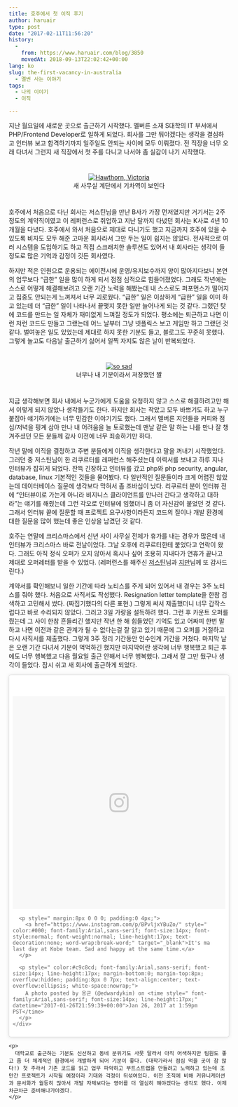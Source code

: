 ```yaml
---
title: 호주에서 첫 이직 후기
author: haruair
type: post
date: "2017-02-11T11:56:20"
history:
  - 
    from: https://www.haruair.com/blog/3850
    movedAt: 2018-09-13T22:02:42+00:00
lang: ko
slug: the-first-vacancy-in-australia
  - 멜번 사는 이야기
tags:
  - 나의 이야기
  - 이직

---
```

지난 월요일에 새로운 곳으로 출근하기 시작했다. 멜버른 소재 S대학의 IT 부서에서 PHP/Frontend Developer로 일하게 되었다. 회사를 그만 둬야겠다는 생각을 결심하고 인터뷰 보고 합격하기까지 일주일도 안되는 사이에 모두 이뤄졌다. 전 직장을 너무 오래 다녀서 그런지 새 직장에서 첫 주를 다니고 나서야 좀 실감이 나기 시작했다.

<div style="text-align: center; margin: 40px 0;">
  <a data-flickr-embed="true"  href="https://www.flickr.com/photos/90112078@N08/32794610996/in/dateposted-public/" title="Hawthorn, Victoria"><img src="https://c1.staticflickr.com/3/2025/32794610996_0f7bfc0c1f_z.jpg?w=660&#038;ssl=1" style="max-width: 100%;" alt="Hawthorn, Victoria" data-recalc-dims="1" /></a><br /> 새 사무실 계단에서 기차역이 보인다
</div>

호주에서 처음으로 다닌 회사는 저스틴님을 만난 B사가 가장 먼저였지만 거기서는 2주 정도의 계약직이였고 이 레퍼런스로 취업하고 지난 달까지 다녔던 회사는 K사로 4년 10개월을 다녔다. 호주에서 와서 처음으로 제대로 다니기도 했고 지금까지 호주에 있을 수 있도록 비자도 모두 해준 고마운 회사라서 그만 두는 일이 쉽지는 않았다. 전사적으로 여러 시스템을 도입하기도 하고 직접 스크래치한 솔루션도 있어서 내 회사라는 생각이 들 정도로 많은 기억과 감정이 깃든 회사였다.

하지만 적은 인원으로 운용되는 에이전시에 운영/유지보수까지 양이 많아지다보니 본연의 업무보다 &#8220;급한&#8221; 일을 많이 하게 되서 점점 심적으로 힘들어졌었다. 그래도 작년에는 스스로 어떻게 해결해보려고 오랜 기간 노력을 해봤는데 내 스스로도 퍼포먼스가 떨어지고 집중도 안되는게 느껴져서 너무 괴로웠다. &#8220;급한&#8221; 일은 이상하게 &#8220;급한&#8221; 일을 이미 하고 있는데 더 &#8220;급한&#8221; 일이 나타나서 끝맺지 못한 일만 늘어나게 되는 것 같다. 그랬던 탓에 코드를 만드는 일 자체가 재미없게 느껴질 정도가 되었다. 평소에는 퇴근하고 나면 이런 저런 코드도 만들고 그랬는데 어느 날부터 그냥 넷플릭스 보고 게임만 하고 그랬던 것 같다. 벌여놓은 일도 있었는데 제대로 하지 못한 기분도 들고, 블로그도 꾸준히 못했다. 그렇게 놀고도 다음날 출근하기 싫어서 일찍 자지도 않은 날이 반복되었다.

<div style="text-align: center; margin: 40px 0;">
  <a data-flickr-embed="true"  href="https://www.flickr.com/photos/90112078@N08/32712127631/in/dateposted-public/" title="so sad"><img src="https://c1.staticflickr.com/1/738/32712127631_54bdcbda50_z.jpg?w=660&#038;ssl=1" style="max-width: 100%;" alt="so sad" data-recalc-dims="1" /></a><br /> 너무나 내 기분이라서 저장했던 짤
</div>

지금 생각해보면 회사 내에서 누군가에게 도움을 요청하지 않고 스스로 해결하려고만 해서 이렇게 되지 않았나 생각들기도 한다. 하지만 회사는 작았고 모두 바쁘기도 하고 누구 붙잡아 얘기하기에는 너무 민감한 이야기기도 했다. 그래서 멜버른 지인들을 커피와 점심/저녁을 핑계 삼아 만나 내 어려움을 늘 토로했는데 맨날 같은 말 하는 나를 만나 잘 챙겨주셨던 모든 분들께 감사 이전에 너무 죄송하기만 하다.

작년 말에 이직을 결정하고 주변 분들에게 이직을 생각한다고 말을 꺼내기 시작했었다. 그러던 중 저스틴님이 한 리쿠르터를 레퍼런스 해주셨는데 이력서를 보내고 하루 지나 인터뷰가 잡히게 되었다. 잔뜩 긴장하고 인터뷰를 갔고 php와 php security, angular, database, linux 기본적인 것들을 물어봤다. 다 일반적인 질문들이라 크게 어렵진 않았는데 데이터베이스 질문에 생각보다 막혀서 좀 조바심이 났다. 리쿠르터 분이 인터뷰 전에 &#8220;인터뷰이로 가는게 아니라 비지니스 클라이언트를 만나러 간다고 생각하고 대하라&#8221;는 얘기를 해줬는데 그런 각오로 인터뷰에 임했더니 좀 더 자신감이 붙었던 것 같다. 그래서 인터뷰 끝에 질문할 때 프로젝트 요구사항이라든지 코드의 질이나 개발 환경에 대한 질문을 많이 했는데 좋은 인상을 남겼던 것 같다.

호주는 연말에 크리스마스에서 신년 사이 사무실 전체가 휴가를 내는 경우가 많은데 내 인터뷰가 크리스마스 바로 전날이었다. 그날 오후에 리쿠르터한테 붙었다고 연락이 왔다. 그래도 아직 정식 오퍼가 오지 않아서 혹시나 싶어 조용히 지내다가 연휴가 끝나고 제대로 오퍼레터를 받을 수 있었다. (레퍼런스를 해주신 [저스틴][1]님과 [지만][2]님께 또 감사드린다.)

계약서를 확인해보니 일한 기간에 따라 노티스를 주게 되어 있어서 내 경우는 3주 노티스를 줘야 했다. 처음으로 사직서도 작성했다. Resignation letter template을 한참 검색하고 고민해서 썼다. (짜집기했다의 다른 표현.) 그렇게 써서 제출했더니 너무 갑작스럽다고 바로 수리되지 않았다. 그러고 3일 가량을 설득하려 했다. 그런 후 카운트 오퍼를 줬는데 그 사이 한참 흔들리긴 했지만 작년 한 해 힘들었던 기억도 있고 어짜피 한번 말하고 나면 이전과 같은 관계가 될 수 없다는걸 잘 알고 있기 때문에 그 오퍼를 거절하고 다시 사직서를 제출했다. 그렇게 3주 정리 기간동안 인수인계 기간을 거쳤다. 마지막 날은 오랜 기간 다녀서 기분이 먹먹하긴 했지만 마지막이란 생각에 너무 행복했고 퇴근 후에도 너무 행복했고 다음 월요일 출근 안해서 너무 행복했다. 그래서 잘 그만 뒀구나 생각이 들었다. 잠시 쉬고 새 회사에 출근하게 되었다.

<div class="instagram-embed">
  <blockquote class="instagram-media" data-instgrm-captioned data-instgrm-version="7" style=" background:#FFF; border:0; border-radius:3px; box-shadow:0 0 1px 0 rgba(0,0,0,0.5),0 1px 10px 0 rgba(0,0,0,0.15); margin: 1px; max-width:658px; padding:0; width:99.375%; width:-webkit-calc(100% - 2px); width:calc(100% - 2px); margin: 0 auto;">
    <div style="padding:8px;">
      <div style=" background:#F8F8F8; line-height:0; margin-top:40px; padding:50.0% 0; text-align:center; width:100%;">
        <div style=" background:url(data:image/png;base64,iVBORw0KGgoAAAANSUhEUgAAACwAAAAsCAMAAAApWqozAAAABGdBTUEAALGPC/xhBQAAAAFzUkdCAK7OHOkAAAAMUExURczMzPf399fX1+bm5mzY9AMAAADiSURBVDjLvZXbEsMgCES5/P8/t9FuRVCRmU73JWlzosgSIIZURCjo/ad+EQJJB4Hv8BFt+IDpQoCx1wjOSBFhh2XssxEIYn3ulI/6MNReE07UIWJEv8UEOWDS88LY97kqyTliJKKtuYBbruAyVh5wOHiXmpi5we58Ek028czwyuQdLKPG1Bkb4NnM+VeAnfHqn1k4+GPT6uGQcvu2h2OVuIf/gWUFyy8OWEpdyZSa3aVCqpVoVvzZZ2VTnn2wU8qzVjDDetO90GSy9mVLqtgYSy231MxrY6I2gGqjrTY0L8fxCxfCBbhWrsYYAAAAAElFTkSuQmCC); display:block; height:44px; margin:0 auto -44px; position:relative; top:-22px; width:44px;">
        </div>
      </div>
      
      <p style=" margin:8px 0 0 0; padding:0 4px;">
        <a href="https://www.instagram.com/p/BPvljxYBuZo/" style=" color:#000; font-family:Arial,sans-serif; font-size:14px; font-style:normal; font-weight:normal; line-height:17px; text-decoration:none; word-wrap:break-word;" target="_blank">It's ma last day at Kobe team. Sad and happy at the same time.</a>
      </p>
      
      <p style=" color:#c9c8cd; font-family:Arial,sans-serif; font-size:14px; line-height:17px; margin-bottom:0; margin-top:8px; overflow:hidden; padding:8px 0 7px; text-align:center; text-overflow:ellipsis; white-space:nowrap;">
        A photo posted by 용균 (@edwardykim) on <time style=" font-family:Arial,sans-serif; font-size:14px; line-height:17px;" datetime="2017-01-26T21:59:39+00:00">Jan 26, 2017 at 1:59pm PST</time>
      </p>
    </div>
  </blockquote>
  
  <p>
    </div> 
    
    <p>
      대학교로 출근하는 기분도 신선하고 동네 분위기도 사뭇 달라서 아직 어색하지만 팀원도 좋고 좀 더 체계적인 환경에서 개발하게 되어 기분이 좋다. (대학가라서 점심 먹을 곳이 참 많다!) 첫 주라서 기존 코드를 읽고 업무 파악하고 부트스트랩을 만들려고 노력하고 있는데 조만간 프로젝트가 시작될 예정이라 기대와 걱정이 뒤섞여있다. 이전 조직에 비해 커뮤니케이션과 문서화가 월등히 많아서 개발 자체보다는 영어를 더 열심히 해야겠다는 생각도 했다. 이제 차근차근 준비해나가야겠다.
    </p>

 [1]: https://twitter.com/justinchronicle
 [2]: https://twitter.com/jimkimau